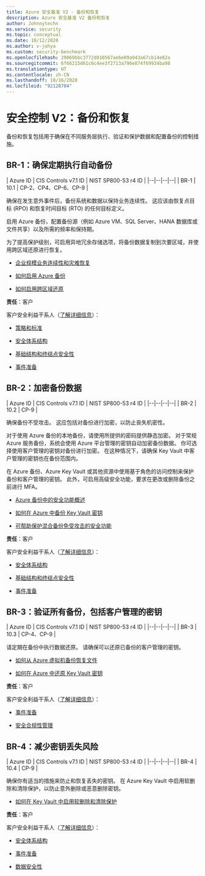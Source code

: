 ```yaml
---
title: Azure 安全基准 V2 - 备份和恢复
description: Azure 安全基准 V2 备份和恢复
author: Johnnytechn
ms.service: security
ms.topic: conceptual
ms.date: 10/12/2020
ms.author: v-johya
ms.custom: security-benchmark
ms.openlocfilehash: 29069bbc3772d810567ae6e09a943a67cb14e82a
ms.sourcegitcommit: 6f66215d61c6c4ee3f2713a796e074f69934ba98
ms.translationtype: HT
ms.contentlocale: zh-CN
ms.lasthandoff: 10/16/2020
ms.locfileid: "92128704"
---
```

# <a name="security-control-v2-backup-and-recovery"></a>安全控制 V2：备份和恢复

备份和恢复包括用于确保在不同服务层执行、验证和保护数据和配置备份的控制措施。

## <a name="br-1-ensure-regular-automated-backups"></a>BR-1：确保定期执行自动备份

| Azure ID | CIS Controls v7.1 ID | NIST SP800-53 r4 ID |
|--|--|--|--|
| BR-1 | 10.1 | CP-2、CP4、CP-6、CP-9 |

确保在发生意外事件后，备份系统和数据以保持业务连续性。 这应该由恢复点目标 (RPO) 和恢复时间目标 (RTO) 的任何目标定义。

启用 Azure 备份，配置备份源（例如 Azure VM、SQL Server、HANA 数据库或文件共享）以及所需的频率和保持期。  

为了提高保护级别，可启用异地冗余存储选项，将备份数据复制到次要区域，并使用跨区域还原进行恢复。

- [企业规模业务连续性和灾难恢复](https://docs.microsoft.com/azure/cloud-adoption-framework/ready/enterprise-scale/business-continuity-and-disaster-recovery)

- [如何启用 Azure 备份](/backup/)

- [如何启用跨区域还原](/backup/backup-azure-arm-restore-vms#cross-region-restore)

**责任**：客户

客户安全利益干系人（[了解详细信息](https://docs.microsoft.com/azure/cloud-adoption-framework/organize/cloud-security#security-functions)）：

- [策略和标准](https://docs.microsoft.com/azure/cloud-adoption-framework/organize/cloud-security-policy-standards)

- [安全体系结构](https://docs.microsoft.com/azure/cloud-adoption-framework/organize/cloud-security-architecture)

- [基础结构和终结点安全性](https://docs.microsoft.com/azure/cloud-adoption-framework/organize/cloud-security-infrastructure-endpoint)

- [事件准备](https://docs.microsoft.com/azure/cloud-adoption-framework/organize/cloud-security-incident-preparation)

## <a name="br-2-encrypt-backup-data"></a>BR-2：加密备份数据

| Azure ID | CIS Controls v7.1 ID | NIST SP800-53 r4 ID |
|--|--|--|--|
| BR-2 | 10.2 | CP-9 |

确保备份不受攻击。 这应包括对备份进行加密，以防止丧失机密性。   

对于使用 Azure 备份的本地备份，请使用所提供的密码提供静态加密。 对于常规 Azure 服务备份，系统会使用 Azure 平台管理的密钥自动加密备份数据。 你可选择使用客户管理的密钥对备份进行加密。 在这种情况下，请确保 Key Vault 中客户管理的密钥也在备份范围内。 

在 Azure 备份、Azure Key Vault 或其他资源中使用基于角色的访问控制来保护备份和客户管理的密钥。 此外，可启用高级安全功能，要求在更改或删除备份之前进行 MFA。

- [Azure 备份中的安全功能概述](/backup/security-overview)

- [如何在 Azure 中备份 Key Vault 密钥](https://docs.microsoft.com/powershell/module/azurerm.keyvault/backup-azurekeyvaultkey?view=azurermps-6.13.0)

- [可帮助保护混合备份免受攻击的安全功能](/backup/backup-azure-security-feature#prevent-attacks)

**责任**：客户

客户安全利益干系人（[了解详细信息](https://docs.microsoft.com/azure/cloud-adoption-framework/organize/cloud-security#security-functions)）：

- [安全体系结构](https://docs.microsoft.com/azure/cloud-adoption-framework/organize/cloud-security-architecture)

- [基础结构和终结点安全性](https://docs.microsoft.com/azure/cloud-adoption-framework/organize/cloud-security-infrastructure-endpoint)

- [事件准备](https://docs.microsoft.com/azure/cloud-adoption-framework/organize/cloud-security-incident-preparation)

## <a name="br-3-validate-all-backups-including-customer-managed-keys"></a>BR-3：验证所有备份，包括客户管理的密钥

| Azure ID | CIS Controls v7.1 ID | NIST SP800-53 r4 ID |
|--|--|--|--|
| BR-3 | 10.3 | CP-4、CP-9 |

请定期在备份中执行数据还原。 请确保可以还原已备份的客户管理的密钥。

- [如何从 Azure 虚拟机备份恢复文件](/backup/backup-azure-restore-files-from-vm)

- [如何在 Azure 中还原 Key Vault 密钥](https://docs.microsoft.com/powershell/module/azurerm.keyvault/restore-azurekeyvaultkey?view=azurermps-6.13.0)

**责任**：客户

客户安全利益干系人（[了解详细信息](https://docs.microsoft.com/azure/cloud-adoption-framework/organize/cloud-security#security-functions)）：

- [事件准备](https://docs.microsoft.com/azure/cloud-adoption-framework/organize/cloud-security-incident-preparation)

- [安全合规性管理](https://docs.microsoft.com/azure/cloud-adoption-framework/organize/cloud-security-compliance-management)

## <a name="br-4-mitigate-risk-of-lost-keys"></a>BR-4：减少密钥丢失风险

| Azure ID | CIS Controls v7.1 ID | NIST SP800-53 r4 ID |
|--|--|--|--|
| BR-4 | 10.4 | CP-9 |

确保你有适当的措施来防止和恢复丢失的密钥。 在 Azure Key Vault 中启用软删除和清除保护，以防止意外删除或恶意删除密钥。  

- [如何在 Key Vault 中启用软删除和清除保护](/storage/blobs/storage-blob-soft-delete?tabs=azure-portal)

**责任**：客户

客户安全利益干系人（[了解详细信息](https://docs.microsoft.com/azure/cloud-adoption-framework/organize/cloud-security#security-functions)）：

- [安全体系结构](https://docs.microsoft.com/azure/cloud-adoption-framework/organize/cloud-security-architecture)

- [事件准备](https://docs.microsoft.com/azure/cloud-adoption-framework/organize/cloud-security-incident-preparation)

- [数据安全性](https://docs.microsoft.com/azure/cloud-adoption-framework/organize/cloud-security-data-security)


